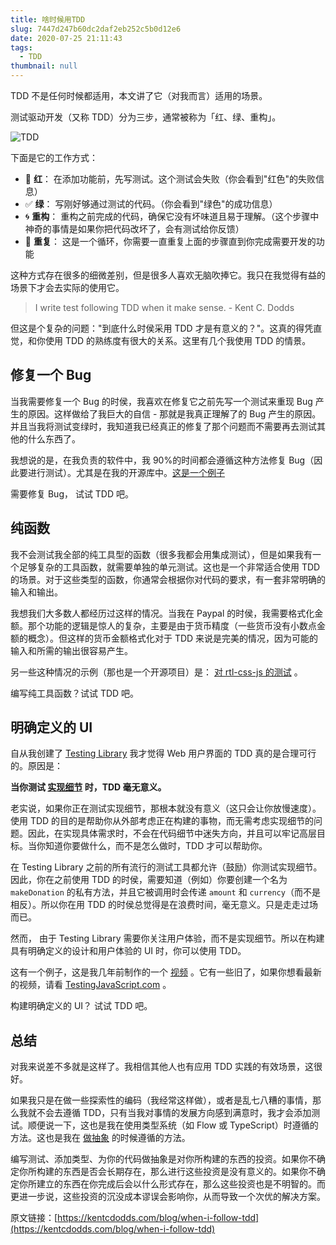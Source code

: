 ```yaml
---
title: 啥时候用TDD
slug: 7447d247b60dc2daf2eb252c5b0d12e6
date: 2020-07-25 21:11:43
tags:
  - TDD
thumbnail: null
---
```


TDD 不是任何时候都适用，本文讲了它（对我而言）适用的场景。

测试驱动开发（又称 TDD）分为三步，通常被称为「红、绿、重构」。

![TDD](https://kentcdodds.com/static/12bcb6f09fd6ef9bbb497dafd6e73143/afcad/0.jpg)

下面是它的工作方式：

- 🚨 **红**： 在添加功能前，先写测试。这个测试会失败（你会看到"红色"的失败信息）
- ✅ **绿**： 写刚好够通过测试的代码。（你会看到"绿色"的成功信息）
- 🌀 **重构**： 重构之前完成的代码，确保它没有坏味道且易于理解。（这个步骤中神奇的事情是如果你把代码改坏了，会有测试给你反馈）
- 🔁 **重复**： 这是一个循环，你需要一直重复上面的步骤直到你完成需要开发的功能

这种方式存在很多的细微差别，但是很多人喜欢无脑吹捧它。我只在我觉得有益的场景下才会去实际的使用它。

> I write test following TDD when it make sense. - Kent C. Dodds

但这是个复杂的问题："到底什么时侯采用 TDD 才是有意义的？"。这真的得凭直觉，和你使用 TDD 的熟练度有很大的关系。这里有几个我使用 TDD 的情景。

## 修复一个 Bug

当我需要修复一个 Bug 的时侯，我喜欢在修复它之前先写一个测试来重现 Bug 产生的原因。这样做给了我巨大的自信 - 那就是我真正理解了的 Bug 产生的原因。并且当我将测试变绿时，我知道我已经真正的修复了那个问题而不需要再去测试其他的什么东西了。

我想说的是，在我负责的软件中，我 90%的时间都会遵循这种方法修复 Bug（因此要进行测试）。尤其是在我的开源库中。[这是一个例子](https://github.com/testing-library/user-event/blob/e5db332c3f0ed3f6743d400f25b3cbf91a697f32/src/__tests__/type.js#L595-L601)

需要修复 Bug， 试试 TDD 吧。

## 纯函数

我不会测试我全部的纯工具型的函数（很多我都会用集成测试），但是如果我有一个足够复杂的工具函数，就需要单独的单元测试。这也是一个非常适合使用 TDD 的场景。对于这些类型的函数，你通常会根据你对代码的要求，有一套非常明确的输入和输出。

我想我们大多数人都经历过这样的情况。当我在 Paypal 的时侯，我需要格式化金额。那个功能的逻辑是惊人的复杂，主要是由于货币精度（一些货币没有小数点金额的概念）。但这样的货币金额格式化对于 TDD 来说是完美的情况，因为可能的输入和所需的输出很容易产生。

另一些这种情况的示例（那也是一个开源项目）是： [对 rtl-css-js 的测试](https://github.com/kentcdodds/rtl-css-js/blob/master/src/__tests__/index.js) 。

编写纯工具函数？试试 TDD 吧。

## 明确定义的 UI

自从我创建了 [Testing Library](https://testing-library.com/) 我才觉得 Web 用户界面的 TDD 真的是合理可行的。原因是：

**当你测试 [实现细节](https://kentcdodds.com/blog/testing-implementation-details) 时，TDD 毫无意义。**

老实说，如果你正在测试实现细节，那根本就没有意义（这只会让你放慢速度）。使用 TDD 的目的是帮助你从外部考虑正在构建的事物，而无需考虑实现细节的问题。因此，在实现具体需求时，不会在代码细节中迷失方向，并且可以牢记高层目标。当你知道你要做什么，而不是怎么做时，TDD 才可以帮助你。

在 Testing Library 之前的所有流行的测试工具都允许（鼓励）你测试实现细节。因此，你在之前使用 TDD 的时侯，需要知道（例如）你要创建一个名为`makeDonation` 的私有方法，并且它被调用时会传递 `amount` 和 `currency`（而不是相反）。所以你在用 TDD 的时侯总觉得是在浪费时间，毫无意义。只是走走过场而已。

然而， 由于 Testing Library 需要你关注用户体验，而不是实现细节。所以在构建具有明确定义的设计和用户体验的 UI 时，你可以使用 TDD。

这有一个例子，这是我几年前制作的一个 [视频](https://www.youtube.com/watch?v=kCR3JAR7CHE) 。它有一些旧了，如果你想看最新的视频，请看 [TestingJavaScript.com](https://testingjavascript.com/) 。

构建明确定义的 UI？ 试试 TDD 吧。

## 总结

对我来说差不多就是这样了。我相信其他人也有应用 TDD 实践的有效场景，这很好。

如果我只是在做一些探索性的编码（我经常这样做），或者是乱七八糟的事情，那么我就不会去遵循 TDD，只有当我对事情的发展方向感到满意时，我才会添加测试。顺便说一下，这也是我在使用类型系统（如 Flow 或 TypeScript）时遵循的方法。这也是我在 [做抽象](https://kentcdodds.com/blog/aha-programming) 的时候遵循的方法。

编写测试、添加类型、为你的代码做抽象是对你所构建的东西的投资。如果你不确定你所构建的东西是否会长期存在，那么进行这些投资是没有意义的。如果你不确定你所建立的东西在你完成后会以什么形式存在，那么这些投资也是不明智的。而更进一步说，这些投资的沉没成本谬误会影响你，从而导致一个次优的解决方案。

原文链接：[https://kentcdodds.com/blog/when-i-follow-tdd](https://kentcdodds.com/blog/when-i-follow-tdd)
